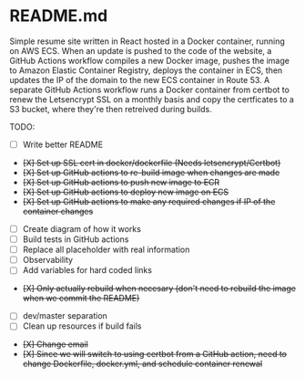 # README.md
Simple resume site written in React hosted in a Docker container, running on AWS ECS. 
When an update is pushed to the code of the website, a GitHub Actions workflow compiles a new Docker image,
pushes the image to Amazon Elastic Container Registry, deploys the container in ECS, then updates 
the IP of the domain to the new ECS container in Route 53. A separate GitHub Actions workflow runs
a Docker container from certbot to renew the Letsencrypt SSL on a monthly basis and copy the certficates
to a S3 bucket, where they're then retreived during builds.

  TODO:
- [ ] Write better README
- ~~[X] Set up SSL cert in docker/dockerfile (Needs letsencrypt/Certbot)~~
- ~~[X] Set up GitHub actions to re-build image when changes are made~~
- ~~[X] Set up GitHub actions to push new image to ECR~~
- ~~[X] Set up GitHub actions to deploy new image on ECS~~
- ~~[X] Set up GitHub actions to make any required changes if IP of the container changes~~
- [ ] Create diagram of how it works
- [ ] Build tests in GitHub actions
- [ ] Replace all placeholder with real information
- [ ] Observability
- [ ] Add variables for hard coded links
- ~~[X] Only actually rebuild when necesary (don't need to rebuild the image when we commit the README)~~
- [ ] dev/master separation
- [ ] Clean up resources if build fails
- ~~[X] Change email~~
- ~~[X] Since we will switch to using certbot from a GitHub action, need to change Dockerfile, docker.yml, and schedule container renewal~~